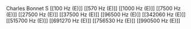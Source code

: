 Charles Bonnet S
[[100 Hz (E)]]
[[570 Hz (E)]]
[[1000 Hz (E)]]
[[7500 Hz (E)]]
[[27500 Hz (E)]]
[[37500 Hz (E)]]
[[96500 Hz (E)]]
[[342060 Hz (E)]]
[[515700 Hz (E)]]
[[691270 Hz (E)]]
[[756530 Hz (E)]]
[[990500 Hz (E)]]
